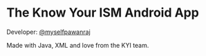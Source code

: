 # The Know Your ISM Android App

Developer: [@myselfpawanraj](https://github.com/myselfpawanraj)

Made with Java, XML and love from the KYI team.

